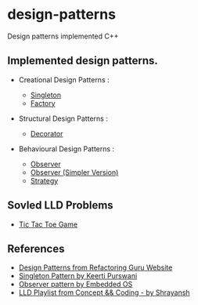 # design-patterns
Design patterns implemented C++

## Implemented design patterns.

* Creational Design Patterns :
    * [Singleton](https://github.com/Suhasnama/design-patterns/tree/main/singleton)
    * [Factory](https://github.com/Suhasnama/design-patterns/tree/main/factory-pattern)

* Structural Design Patterns :
    * [Decorator](https://github.com/Suhasnama/design-patterns/tree/main/decorator-pattern)

* Behavioural Design Patterns :
    * [Observer](https://github.com/Suhasnama/design-patterns/tree/main/observer)
    * [Observer (Simpler Version)](https://github.com/Suhasnama/design-patterns/tree/main/observer-pattern)
    * [Strategy](https://github.com/Suhasnama/design-patterns/tree/main/strategy-pattern)

## Sovled LLD Problems

* [Tic Tac Toe Game](https://github.com/Suhasnama/design-patterns/tree/main/tic-tac-toe)

## References 

* [Design Patterns from Refactoring Guru Website](https://refactoring.guru/design-patterns)
* [Singleton Pattern by Keerti Purswani](https://youtu.be/oeQWxhlnCHM)
* [Observer pattern by Embedded OS](https://youtu.be/j1JI9BuUxjE)
* [LLD Playlist from Concept && Coding - by Shrayansh](https://www.youtube.com/playlist?list=PL6W8uoQQ2c61X_9e6Net0WdYZidm7zooW)
